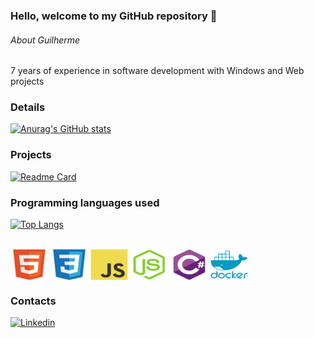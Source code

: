 ### Hello, welcome to my GitHub repository 👋

###### About Guilherme
7 years of experience in software development with Windows and Web projects

### Details
[![Anurag's GitHub stats](https://github-readme-stats.vercel.app/api?username=freguilherme&show_icons=true&theme=dark)](//)

### Projects
[![Readme Card](https://github-readme-stats.vercel.app/api/pin/?username=freguilherme&repo=tiktok-clone&theme=dark)](https://github.com/freguilherme/tiktok-clone)

### Programming languages ​​used
[![Top Langs](https://github-readme-stats.vercel.app/api/top-langs/?username=freguilherme&layout=compact)](//)

<div style="display: inline_block"><br> 
  <img align="center" alt="HTML" height="50" width="60" src="https://raw.githubusercontent.com/devicons/devicon/master/icons/html5/html5-original.svg">
  <img align="center" alt="CSS" height="50" width="60" src="https://raw.githubusercontent.com/devicons/devicon/master/icons/css3/css3-original.svg">
  <img align="center" alt="Javascript" height="50" width="60" src="https://raw.githubusercontent.com/devicons/devicon/master/icons/javascript/javascript-original.svg">
  <img align="center" alt="Nodejs" height="50" width="60" src="https://raw.githubusercontent.com/devicons/devicon/master/icons/nodejs/nodejs-original.svg">
  <img align="center" alt="Csharp" height="50" width="60" src="https://raw.githubusercontent.com/devicons/devicon/master/icons/csharp/csharp-original.svg">
  <img align="center" alt="Docker" height="50" width="60" src="https://raw.githubusercontent.com/devicons/devicon/master/icons/docker/docker-plain-wordmark.svg">
</div>

### Contacts
[<img src='https://img.shields.io/badge/LinkedIn-0077B5?style=for-the-badge&logo=linkedin&logoColor=white' alt='Linkedin' height='30'>](https://www.linkedin.com/in/freguilherme/)




  
  
